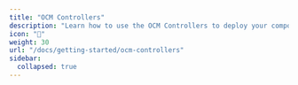 ```yaml
---
title: "OCM Controllers"
description: "Learn how to use the OCM Controllers to deploy your components to Kubernetes clusters."
icon: "🚀"
weight: 30
url: "/docs/getting-started/ocm-controllers"
sidebar:
  collapsed: true
---
```



